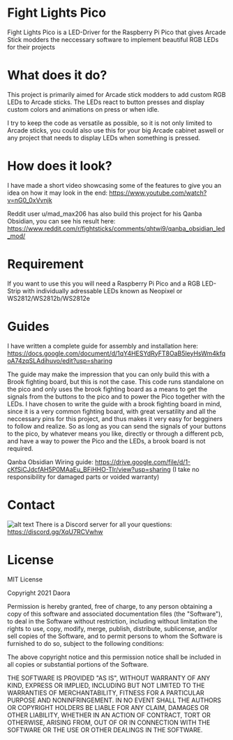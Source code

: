# Fight Lights Pico
Fight Lights Pico is a LED-Driver for the Raspberry Pi Pico that gives Arcade Stick modders the neccessary software to implement beautiful RGB LEDs for their projects

# What does it do?

This project is primarily aimed for Arcade stick modders to add custom RGB LEDs to Arcade sticks. The LEDs react to button presses and display custom colors and animations on press or when idle.

I try to keep the code as versatile as possible, so it is not only limited to Arcade sticks, you could also use this for your big Arcade cabinet aswell or any project that needs to display LEDs when something is pressed.


# How does it look?

I have made a short video showcasing some of the features to give you an idea on how it may look in the end:
https://www.youtube.com/watch?v=nG0_0xVvnjk

Reddit user u/mad_max206 has also build this project for his Qanba Obsidian, you can see his result here: https://www.reddit.com/r/fightsticks/comments/qhtwi9/qanba_obsidian_led_mod/

# Requirement

If you want to use this you will need a Raspberry Pi Pico and a RGB LED-Strip with individually adressable LEDs known as Neopixel or WS2812/WS2812b/WS2812e

# Guides

I have written a complete guide for assembly and installation here: https://docs.google.com/document/d/1qY4HESYdRyFT8OaB5leyHsWm4kfqoA74zqSLAdihuvo/edit?usp=sharing

The guide may make the impression that you can only build this with a Brook fighting board, but this is not the case. This code runs standalone on the pico and only
uses the brook fighting board as a means to get the signals from the buttons to the pico and to power the Pico together with the LEDs. I have chosen to write the guide with a brook fighting board in mind, since it is a very common fighting board, with great versatility and all the neccessary pins for this project, and thus makes it very easy for begginers to follow and realize.
So as long as you can send the signals of your buttons to the pico, by whatever means you like, directly or through a different pcb,
and have a way to power the Pico and the LEDs, a brook board is not required.

Qanba Obsidian Wiring guide: https://drive.google.com/file/d/1-cKfSiCJdcfAH5P0MAaEu_BFiHHO-TIr/view?usp=sharing
(I take no responsibility for damaged parts or voided warranty)

# Contact

![alt text](https://www.swe-chumbucket.com/index.php/s/gsq7pN8Loo236Qk/preview) 
There is a Discord server for all your questions: https://discord.gg/XqU7RCVwhw

# License

MIT License

Copyright 2021 Daora

Permission is hereby granted, free of charge, to any person obtaining a copy of this software and associated documentation files (the "Software"), to deal in the Software without restriction, including without limitation the rights to use, copy, modify, merge, publish, distribute, sublicense, and/or sell copies of the Software, and to permit persons to whom the Software is furnished to do so, subject to the following conditions:

The above copyright notice and this permission notice shall be included in all copies or substantial portions of the Software.

THE SOFTWARE IS PROVIDED "AS IS", WITHOUT WARRANTY OF ANY KIND, EXPRESS OR IMPLIED, INCLUDING BUT NOT LIMITED TO THE WARRANTIES OF MERCHANTABILITY, FITNESS FOR A PARTICULAR PURPOSE AND NONINFRINGEMENT. IN NO EVENT SHALL THE AUTHORS OR COPYRIGHT HOLDERS BE LIABLE FOR ANY CLAIM, DAMAGES OR OTHER LIABILITY, WHETHER IN AN ACTION OF CONTRACT, TORT OR OTHERWISE, ARISING FROM, OUT OF OR IN CONNECTION WITH THE SOFTWARE OR THE USE OR OTHER DEALINGS IN THE SOFTWARE.
